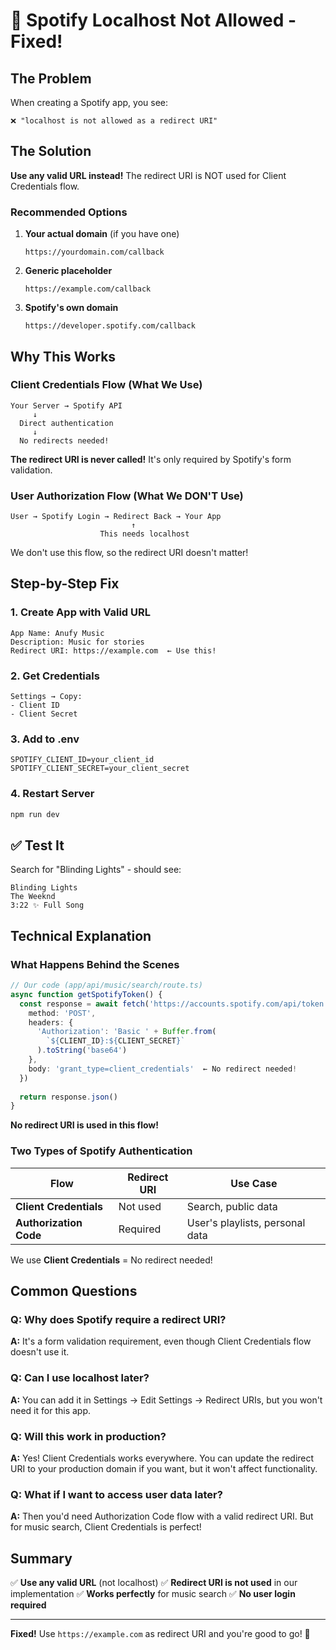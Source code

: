 # 🔧 Spotify Localhost Not Allowed - Fixed!

## The Problem

When creating a Spotify app, you see:
```
❌ "localhost is not allowed as a redirect URI"
```

## The Solution

**Use any valid URL instead!** The redirect URI is NOT used for Client Credentials flow.

### Recommended Options

1. **Your actual domain** (if you have one)
   ```
   https://yourdomain.com/callback
   ```

2. **Generic placeholder**
   ```
   https://example.com/callback
   ```

3. **Spotify's own domain**
   ```
   https://developer.spotify.com/callback
   ```

## Why This Works

### Client Credentials Flow (What We Use)
```
Your Server → Spotify API
     ↓
  Direct authentication
     ↓
  No redirects needed!
```

**The redirect URI is never called!** It's only required by Spotify's form validation.

### User Authorization Flow (What We DON'T Use)
```
User → Spotify Login → Redirect Back → Your App
                           ↑
                    This needs localhost
```

We don't use this flow, so the redirect URI doesn't matter!

## Step-by-Step Fix

### 1. Create App with Valid URL

```
App Name: Anufy Music
Description: Music for stories
Redirect URI: https://example.com  ← Use this!
```

### 2. Get Credentials

```
Settings → Copy:
- Client ID
- Client Secret
```

### 3. Add to .env

```env
SPOTIFY_CLIENT_ID=your_client_id
SPOTIFY_CLIENT_SECRET=your_client_secret
```

### 4. Restart Server

```bash
npm run dev
```

## ✅ Test It

Search for "Blinding Lights" - should see:
```
Blinding Lights
The Weeknd
3:22 ✨ Full Song
```

## Technical Explanation

### What Happens Behind the Scenes

```typescript
// Our code (app/api/music/search/route.ts)
async function getSpotifyToken() {
  const response = await fetch('https://accounts.spotify.com/api/token', {
    method: 'POST',
    headers: {
      'Authorization': 'Basic ' + Buffer.from(
        `${CLIENT_ID}:${CLIENT_SECRET}`
      ).toString('base64')
    },
    body: 'grant_type=client_credentials'  ← No redirect needed!
  })
  
  return response.json()
}
```

**No redirect URI is used in this flow!**

### Two Types of Spotify Authentication

| Flow | Redirect URI | Use Case |
|------|-------------|----------|
| **Client Credentials** | Not used | Search, public data |
| **Authorization Code** | Required | User's playlists, personal data |

We use **Client Credentials** = No redirect needed!

## Common Questions

### Q: Why does Spotify require a redirect URI?
**A:** It's a form validation requirement, even though Client Credentials flow doesn't use it.

### Q: Can I use localhost later?
**A:** You can add it in Settings → Edit Settings → Redirect URIs, but you won't need it for this app.

### Q: Will this work in production?
**A:** Yes! Client Credentials works everywhere. You can update the redirect URI to your production domain if you want, but it won't affect functionality.

### Q: What if I want to access user data later?
**A:** Then you'd need Authorization Code flow with a valid redirect URI. But for music search, Client Credentials is perfect!

## Summary

✅ **Use any valid URL** (not localhost)
✅ **Redirect URI is not used** in our implementation
✅ **Works perfectly** for music search
✅ **No user login required**

---

**Fixed!** Use `https://example.com` as redirect URI and you're good to go! 🎵

